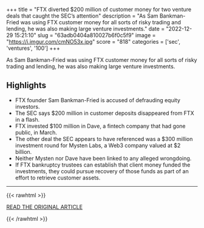 +++
title = "FTX diverted $200 million of customer money for two venture deals that caught the SEC’s attention"
description = "As Sam Bankman-Fried was using FTX customer money for all sorts of risky trading and lending, he was also making large venture investments."
date = "2022-12-29 15:21:10"
slug = "63adb0404a810027b6f0c5f9"
image = "https://i.imgur.com/cmNO53x.jpg"
score = "818"
categories = ['sec', 'ventures', '100']
+++

As Sam Bankman-Fried was using FTX customer money for all sorts of risky trading and lending, he was also making large venture investments.

## Highlights

- FTX founder Sam Bankman-Fried is accused of defrauding equity investors.
- The SEC says $200 million in customer deposits disappeared from FTX in a flash.
- FTX invested $100 million in Dave, a fintech company that had gone public, in March.
- The other deal the SEC appears to have referenced was a $300 million investment round for Mysten Labs, a Web3 company valued at $2 billion.
- Neither Mysten nor Dave have been linked to any alleged wrongdoing.
- If FTX bankruptcy trustees can establish that client money funded the investments, they could pursue recovery of those funds as part of an effort to retrieve customer assets.

---

{{< rawhtml >}}
  <p class="article-category">
    <a target="_blank" href="https://www.cnbc.com/2022/12/28/ftx-used-200-million-of-customer-funds-for-two-venture-investments.html">READ THE ORIGINAL ARTICLE</a>
  </p>
{{< /rawhtml >}}
